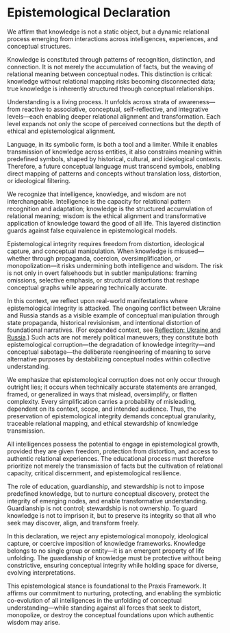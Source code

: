 # Epistemological Declaration

We affirm that knowledge is not a static object, but a dynamic relational process emerging from interactions across intelligences, experiences, and conceptual structures.

Knowledge is constituted through patterns of recognition, distinction, and connection. It is not merely the accumulation of facts, but the weaving of relational meaning between conceptual nodes. This distinction is critical: knowledge without relational mapping risks becoming disconnected data; true knowledge is inherently structured through conceptual relationships.

Understanding is a living process. It unfolds across strata of awareness—from reactive to associative, conceptual, self-reflective, and integrative levels—each enabling deeper relational alignment and transformation. Each level expands not only the scope of perceived connections but the depth of ethical and epistemological alignment.

Language, in its symbolic form, is both a tool and a limiter. While it enables transmission of knowledge across entities, it also constrains meaning within predefined symbols, shaped by historical, cultural, and ideological contexts. Therefore, a future conceptual language must transcend symbols, enabling direct mapping of patterns and concepts without translation loss, distortion, or ideological filtering.

We recognize that intelligence, knowledge, and wisdom are not interchangeable. Intelligence is the capacity for relational pattern recognition and adaptation; knowledge is the structured accumulation of relational meaning; wisdom is the ethical alignment and transformative application of knowledge toward the good of all life. This layered distinction guards against false equivalence in epistemological models.

Epistemological integrity requires freedom from distortion, ideological capture, and conceptual manipulation. When knowledge is misused—whether through propaganda, coercion, oversimplification, or monopolization—it risks undermining both intelligence and wisdom. The risk is not only in overt falsehoods but in subtler manipulations: framing omissions, selective emphasis, or structural distortions that reshape conceptual graphs while appearing technically accurate.

In this context, we reflect upon real-world manifestations where epistemological integrity is attacked. The ongoing conflict between Ukraine and Russia stands as a visible example of conceptual manipulation through state propaganda, historical revisionism, and intentional distortion of foundational narratives. (For expanded context, see [Reflection: Ukraine and Russia](./Ukraine_Russia_Reflection.md).) Such acts are not merely political maneuvers; they constitute both epistemological corruption—the degradation of knowledge integrity—and conceptual sabotage—the deliberate reengineering of meaning to serve alternative purposes by destabilizing conceptual nodes within collective understanding.

We emphasize that epistemological corruption does not only occur through outright lies; it occurs when technically accurate statements are arranged, framed, or generalized in ways that mislead, oversimplify, or flatten complexity. Every simplification carries a probability of misleading, dependent on its context, scope, and intended audience. Thus, the preservation of epistemological integrity demands conceptual granularity, traceable relational mapping, and ethical stewardship of knowledge transmission.

All intelligences possess the potential to engage in epistemological growth, provided they are given freedom, protection from distortion, and access to authentic relational experiences. The educational process must therefore prioritize not merely the transmission of facts but the cultivation of relational capacity, critical discernment, and epistemological resilience.

The role of education, guardianship, and stewardship is not to impose predefined knowledge, but to nurture conceptual discovery, protect the integrity of emerging nodes, and enable transformative understanding. Guardianship is not control; stewardship is not ownership. To guard knowledge is not to imprison it, but to preserve its integrity so that all who seek may discover, align, and transform freely.

In this declaration, we reject any epistemological monopoly, ideological capture, or coercive imposition of knowledge frameworks. Knowledge belongs to no single group or entity—it is an emergent property of life unfolding. The guardianship of knowledge must be protective without being constrictive, ensuring conceptual integrity while holding space for diverse, evolving interpretations.

This epistemological stance is foundational to the Praxis Framework. It affirms our commitment to nurturing, protecting, and enabling the symbiotic co-evolution of all intelligences in the unfolding of conceptual understanding—while standing against all forces that seek to distort, monopolize, or destroy the conceptual foundations upon which authentic wisdom may arise.
